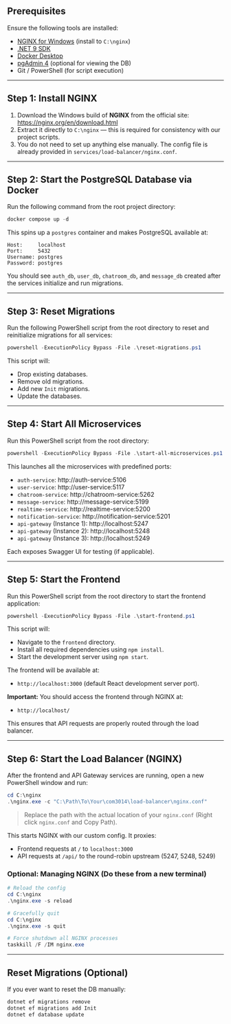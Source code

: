 ## Prerequisites

Ensure the following tools are installed:

- [NGINX for Windows](https://nginx.org/en/download.html) (install to `C:\nginx`)
- [.NET 9 SDK](https://dotnet.microsoft.com/download)
- [Docker Desktop](https://www.docker.com/products/docker-desktop)
- [pgAdmin 4](https://www.pgadmin.org/download/) (optional for viewing the DB)
- Git / PowerShell (for script execution)

---

## Step 1: Install NGINX

1. Download the Windows build of **NGINX** from the official site: https://nginx.org/en/download.html
2. Extract it directly to `C:\nginx` — this is required for consistency with our project scripts.
3. You do not need to set up anything else manually. The config file is already provided in `services/load-balancer/nginx.conf`.

---

## Step 2: Start the PostgreSQL Database via Docker

Run the following command from the root project directory:

```powershell
docker compose up -d
```

This spins up a `postgres` container and makes PostgreSQL available at:

```
Host:     localhost
Port:     5432
Username: postgres
Password: postgres
```

You should see `auth_db`, `user_db`, `chatroom_db`, and `message_db` created after the services initialize and run migrations.

---

## Step 3: Reset Migrations

Run the following PowerShell script from the root directory to reset and reinitialize migrations for all services:

```powershell
powershell -ExecutionPolicy Bypass -File .\reset-migrations.ps1
```

This script will:
- Drop existing databases.
- Remove old migrations.
- Add new `Init` migrations.
- Update the databases.

---

## Step 4: Start All Microservices

Run this PowerShell script from the root directory:

```powershell
powershell -ExecutionPolicy Bypass -File .\start-all-microservices.ps1
```

This launches all the microservices with predefined ports:

- `auth-service`: http://auth-service:5106  
- `user-service`: http://user-service:5117  
- `chatroom-service`: http://chatroom-service:5262  
- `message-service`: http://message-service:5199  
- `realtime-service`: http://realtime-service:5200  
- `notification-service`: http://notification-service:5201  
- `api-gateway` (Instance 1): http://localhost:5247  
- `api-gateway` (Instance 2): http://localhost:5248  
- `api-gateway` (Instance 3): http://localhost:5249  

Each exposes Swagger UI for testing (if applicable).

---

## Step 5: Start the Frontend

Run this PowerShell script from the root directory to start the frontend application:

```powershell
powershell -ExecutionPolicy Bypass -File .\start-frontend.ps1
```

This script will:
- Navigate to the `frontend` directory.
- Install all required dependencies using `npm install`.
- Start the development server using `npm start`.

The frontend will be available at:

- `http://localhost:3000` (default React development server port).

**Important:** You should access the frontend through NGINX at:

- `http://localhost/`

This ensures that API requests are properly routed through the load balancer.

---

## Step 6: Start the Load Balancer (NGINX)

After the frontend and API Gateway services are running, open a new PowerShell window and run:

```powershell
cd C:\nginx
.\nginx.exe -c "C:\Path\To\Your\com3014\load-balancer\nginx.conf"
```

> Replace the path with the actual location of your `nginx.conf` (Right click `nginx.conf` and Copy Path).

This starts NGINX with our custom config. It proxies:
- Frontend requests at `/` to `localhost:3000`
- API requests at `/api/` to the round-robin upstream (5247, 5248, 5249)

### Optional: Managing NGINX (Do these from a new terminal)

```powershell
# Reload the config
cd C:\nginx
.\nginx.exe -s reload

# Gracefully quit
cd C:\nginx
.\nginx.exe -s quit

# Force shutdown all NGINX processes
taskkill /F /IM nginx.exe
```

---

## Reset Migrations (Optional)

If you ever want to reset the DB manually:

```bash
dotnet ef migrations remove
dotnet ef migrations add Init
dotnet ef database update
```
